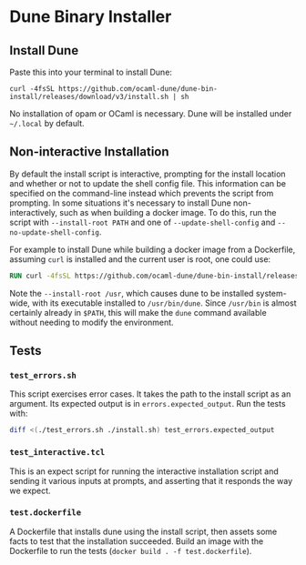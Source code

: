 # Dune Binary Installer

## Install Dune

Paste this into your terminal to install Dune:
```
curl -4fsSL https://github.com/ocaml-dune/dune-bin-install/releases/download/v3/install.sh | sh
```

No installation of opam or OCaml is necessary. Dune will be installed under `~/.local` by default.

## Non-interactive Installation

By default the install script is interactive, prompting for the install location
and whether or not to update the shell config file. This information can be
specified on the command-line instead which prevents the script from prompting.
In some situations it's necessary to install Dune non-interactively, such as
when building a docker image. To do this, run the script with
`--install-root PATH` and one of `--update-shell-config` and
`--no-update-shell-config`.

For example to install Dune while building a docker image from a Dockerfile,
assuming `curl` is installed and the current user is root, one could use:
```dockerfile
RUN curl -4fsSL https://github.com/ocaml-dune/dune-bin-install/releases/download/v3/install.sh | sh -s 3.20.1 --install-root /usr --no-update-shell-config
```
Note the `--install-root /usr`, which causes dune to be installed system-wide,
with its executable installed to `/usr/bin/dune`. Since `/usr/bin` is almost
certainly already in `$PATH`, this will make the `dune` command available
without needing to modify the environment.

##  Tests

### `test_errors.sh`

This script exercises error cases. It takes the path to the install script as
an argument. Its expected output is in `errors.expected_output`. Run the tests
with:

```bash
diff <(./test_errors.sh ./install.sh) test_errors.expected_output
```

### `test_interactive.tcl`

This is an expect script for running the interactive installation script and
sending it various inputs at prompts, and asserting that it responds the way we
expect.

### `test.dockerfile`

A Dockerfile that installs dune using the install script, then assets some
facts to test that the installation succeeded. Build an image with the
Dockerfile to run the tests (`docker build . -f test.dockerfile`).
